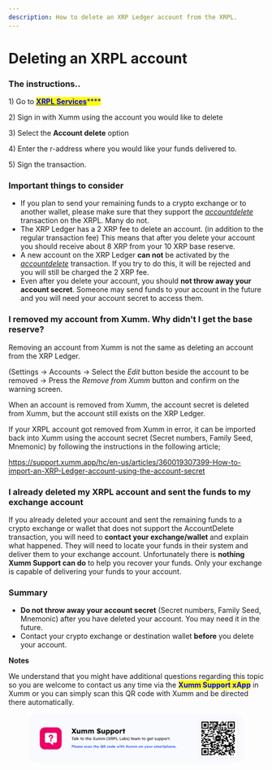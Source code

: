 ```yaml
---
description: How to delete an XRP Ledger account from the XRPL.
---
```


# Deleting an XRPL account

### The instructions..

1\) Go to [<mark style="color:blue;">**XRPL Services**</mark>](https://xrpl.services)<mark style="color:blue;">****</mark>

2\) Sign in with Xumm using the account you would like to delete

3\) Select the **Account delete** option

4\) Enter the r-address where you would like your funds delivered to.

5\) Sign the transaction.

### Important things to consider

* If you plan to send your remaining funds to a crypto exchange or to another wallet, please make sure that they support the [_accountdelete_](https://xrpl.org/accounts.html#deletion-of-accounts) transaction on the XRPL. Many do not.&#x20;
* The XRP Ledger has a 2 XRP fee to delete an account. (in addition to the regular transaction fee) This means that after you delete your account you should receive about 8 XRP from your 10 XRP base reserve.
* A new account on the XRP Ledger **can not** be activated by the [_accountdelete_](https://xrpl.org/accounts.html#deletion-of-accounts) transaction. If you try to do this, it will be rejected and you will still be charged the 2 XRP fee.&#x20;
* Even after you delete your account, you should **not throw away your account secret**. Someone may send funds to your account in the future and you will need your account secret to access them.







### **I removed my account from Xumm. Why didn't I get the base reserve?**

Removing an account from Xumm is not the same as deleting an account from the XRP Ledger.

(Settings -> Accounts -> Select the _Edit_ button beside the account to be removed -> Press the _Remove from Xumm_ button and confirm on the warning screen.

When an account is removed from Xumm, the account secret is deleted from Xumm, but the account still exists on the XRP Ledger.

&#x20;

If your XRPL account got removed from Xumm in error, it can be imported back into Xumm using the account secret (Secret numbers, Family Seed, Mnemonic) by following the instructions in the following article;

&#x20;

https://support.xumm.app/hc/en-us/articles/360019307399-How-to-import-an-XRP-Ledger-account-using-the-account-secret

#### &#x20;

### **I already deleted my XRPL account and sent the funds to my exchange account**

If you already deleted your account and sent the remaining funds to a crypto exchange or wallet that does not support the AccountDelete transaction, you will need to **contact your exchange/wallet** and explain what happened. They will need to locate your funds in their system and deliver them to your exchange account. Unfortunately there is **nothing Xumm Support can do** to help you recover your funds. Only your exchange is capable of delivering your funds to your account.&#x20;

&#x20;

### **Summary**

* **Do not throw away your account secret** (Secret numbers, Family Seed, Mnemonic) after you have deleted your account. You may need it in the future.
* Contact your crypto exchange or destination wallet **before** you delete your account.

&#x20;

**Notes**

We understand that you might have additional questions regarding this topic so you are welcome to contact us any time via the <mark style="color:blue;">**Xumm Support xApp**</mark> in Xumm or you can simply scan this QR code with Xumm and be directed there automatically.

<figure><img src="../.gitbook/assets/Support banner Xumm.png" alt=""><figcaption></figcaption></figure>

